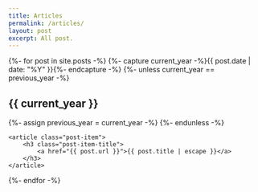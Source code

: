 ```yaml
---
title: Articles
permalink: /articles/
layout: post
excerpt: All post.
---
```

{%- for post in site.posts -%}
	{%- capture current_year -%}{{ post.date | date: "%Y" }}{%- endcapture -%}
	{%- unless current_year == previous_year -%}
		<h2>{{ current_year }}</h2>
	{%- assign previous_year = current_year -%}
	{%- endunless -%}
	
	<article class="post-item">
		<h3 class="post-item-title">
			<a href="{{ post.url }}">{{ post.title | escape }}</a>
		</h3> 
	</article>
	
{%- endfor -%}
